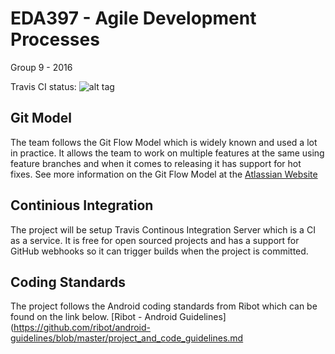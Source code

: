 # EDA397 - Agile Development Processes
Group 9 - 2016 

Travis CI status: ![alt tag](https://travis-ci.org/DanielHosseini/EDA397_2016_Group9.svg?branch=develop)

## Git Model
The team follows the Git Flow Model which is widely known and used a lot in practice. It allows the team to work on multiple features at the same using feature branches and when it comes to releasing it has support for hot fixes. See more information on the Git Flow Model at the [Atlassian Website](https://www.atlassian.com/git/tutorials/comparing-workflows/gitflow-workflow)

## Continious Integration
The project will be setup Travis Continous Integration Server which is a CI as a service. It is free for open sourced projects and has a support for GitHub webhooks so it can trigger builds when the project is committed.

## Coding Standards
The project follows the Android coding standards from Ribot which can be found on the link below.
[Ribot - Android Guidelines](https://github.com/ribot/android-guidelines/blob/master/project_and_code_guidelines.md

